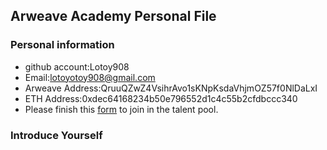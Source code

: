 ## Arweave Academy Personal File

### Personal information

- github account:Lotoy908
- Email:lotoyotoy908@gmail.com
- Arweave Address:QruuQZwZ4VsihrAvo1sKNpKsdaVhjmOZ57f0NlDaLxI
- ETH Address:0xdec64168234b50e796552d1c4c55b2cfdbccc340
- Please finish this [form](https://docs.google.com/forms/d/e/1FAIpQLSfWA5fIIcBgmRppm3jNz5vmf9Mai_QMVil-2pO4r7YKn_Zhtw/viewform?usp=sf_link) to join in the talent pool.

### Introduce Yourself
